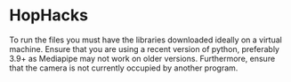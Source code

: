 # HopHacks
To run the files you must have the libraries downloaded ideally on a virtual machine. Ensure that you are using a recent version of python, preferably 3.9+ as Mediapipe may not work on older versions. Furthermore, ensure that the camera is not currently occupied by another program.
